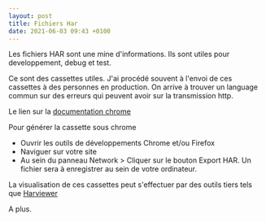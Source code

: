```yaml
---
layout: post
title: Fichiers Har
date: 2021-06-03 09:43 +0100
---
```


Les fichiers HAR sont une mine d'informations. Ils sont utiles pour developpement,  debug et test.

Ce sont des cassettes utiles.
J'ai procédé souvent à l'envoi de ces cassettes à des personnes en production. On arrive à trouver un language commun sur des erreurs qui peuvent avoir sur la transmission http.

Le lien sur la [documentation chrome](https://developer.chrome.com/docs/devtools/network/reference/#save-as-har)

Pour générer la cassette sous chrome 

* Ouvrir les outils de développements Chrome et/ou Firefox
* Naviguer sur votre site
* Au sein du panneau Network > Cliquer sur le bouton Export HAR. Un fichier sera à enregistrer au sein de votre ordinateur.


La visualisation de ces cassettes peut s'effectuer par des outils tiers tels que [Harviewer](https://github.com/janodvarko/harviewer)

A plus.

